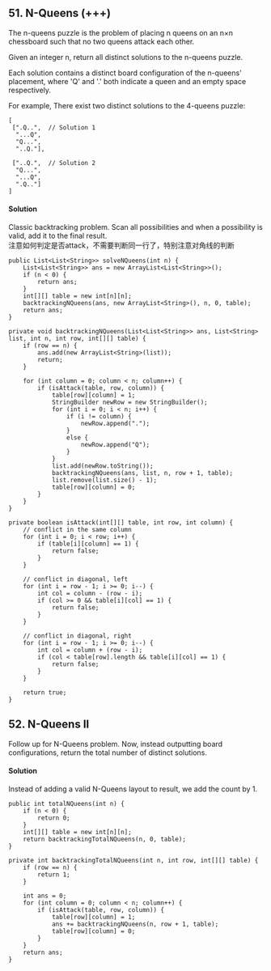 ## 51. N-Queens (+++)
The n-queens puzzle is the problem of placing n queens on an n×n chessboard such that no two queens attack each other.

Given an integer n, return all distinct solutions to the n-queens puzzle.

Each solution contains a distinct board configuration of the n-queens' placement, where 'Q' and '.' both indicate a queen and an empty space respectively.

For example,
There exist two distinct solutions to the 4-queens puzzle:
~~~~
[
 [".Q..",  // Solution 1
  "...Q",
  "Q...",
  "..Q."],

 ["..Q.",  // Solution 2
  "Q...",
  "...Q",
  ".Q.."]
]
~~~~

#### Solution
Classic backtracking problem.
Scan all possibilities and when a possibility is valid, add it to the final result. <br>
注意如何判定是否attack，不需要判断同一行了，特别注意对角线的判断

~~~
public List<List<String>> solveNQueens(int n) {
    List<List<String>> ans = new ArrayList<List<String>>();
    if (n < 0) {
        return ans;
    }
    int[][] table = new int[n][n];
    backtrackingNQueens(ans, new ArrayList<String>(), n, 0, table);
    return ans;
}

private void backtrackingNQueens(List<List<String>> ans, List<String> list, int n, int row, int[][] table) {
    if (row == n) {
        ans.add(new ArrayList<String>(list));
        return;
    }

    for (int column = 0; column < n; column++) {
        if (isAttack(table, row, column)) {
            table[row][column] = 1;
            StringBuilder newRow = new StringBuilder();
            for (int i = 0; i < n; i++) {
                if (i != column) {
                    newRow.append(".");
                }
                else {
                    newRow.append("Q");
                }
            }
            list.add(newRow.toString());
            backtrackingNQueens(ans, list, n, row + 1, table);
            list.remove(list.size() - 1);
            table[row][column] = 0;
        }
    }
}

private boolean isAttack(int[][] table, int row, int column) {
    // conflict in the same column
    for (int i = 0; i < row; i++) {
        if (table[i][column] == 1) {
            return false;
        }
    }

    // conflict in diagonal, left
    for (int i = row - 1; i >= 0; i--) {
        int col = column - (row - i);
        if (col >= 0 && table[i][col] == 1) {
            return false;
        }
    }

    // conflict in diagonal, right
    for (int i = row - 1; i >= 0; i--) {
        int col = column + (row - i);
        if (col < table[row].length && table[i][col] == 1) {
            return false;
        }
    }

    return true;
}
~~~

## 52. N-Queens II
Follow up for N-Queens problem.
Now, instead outputting board configurations, return the total number of distinct solutions.

#### Solution
Instead of adding a valid N-Queens layout to result, we add the count by 1.

~~~
public int totalNQueens(int n) {
    if (n < 0) {
        return 0;
    }
    int[][] table = new int[n][n];
    return backtrackingTotalNQueens(n, 0, table);
}

private int backtrackingTotalNQueens(int n, int row, int[][] table) {
    if (row == n) {
        return 1;
    }

    int ans = 0;
    for (int column = 0; column < n; column++) {
        if (isAttack(table, row, column)) {
            table[row][column] = 1;
            ans += backtrackingNQueens(n, row + 1, table);
            table[row][column] = 0;
        }
    }
    return ans;
}
~~~
